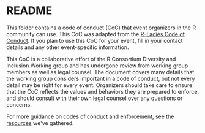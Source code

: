 # README

This folder contains a code of conduct (CoC) that event organizers in the R
community can use. This CoC was adapted from the
[R-Ladies Code of Conduct](https://rladies.org/code-of-conduct/). 
If you plan to use this CoC for your event, fill in your contact details and any
other event-specific information. 

This CoC is a collaborative effort of the R Consortium Diversity and Inclusion
Working group and has undergone review from working group members as well as
legal counsel. The document covers many details that the working group considers
important in a code of conduct, but not every detail may be right for every
event. Organizers should take care to ensure that the CoC reflects the values
and behaviors they are prepared to enforce, and should consult with their own
legal counsel over any questions or concerns.

For more guidance on codes of conduct and enforcement, see the
[resources](resources.md) we've gathered.

